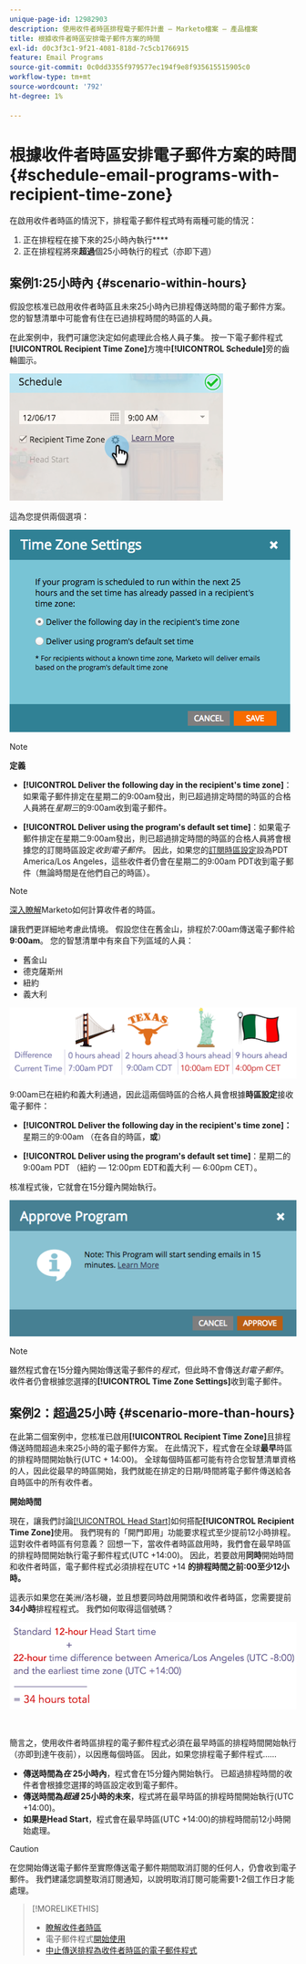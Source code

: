 ```yaml
---
unique-page-id: 12982903
description: 使用收件者時區排程電子郵件計畫 — Marketo檔案 — 產品檔案
title: 根據收件者時區安排電子郵件方案的時間
exl-id: d0c3f3c1-9f21-4081-818d-7c5cb1766915
feature: Email Programs
source-git-commit: 0c0dd3355f979577ec194f9e8f935615515905c0
workflow-type: tm+mt
source-wordcount: '792'
ht-degree: 1%

---
```


# 根據收件者時區安排電子郵件方案的時間 {#schedule-email-programs-with-recipient-time-zone}

在啟用收件者時區的情況下，排程電子郵件程式時有兩種可能的情況：

1. 正在排程程在接下來的25小時內執行&#x200B;****
1. 正在排程程將來&#x200B;**超過**&#x200B;個25小時執行的程式（亦即下週）

## 案例1:25小時內 {#scenario-within-hours}

假設您核准已啟用收件者時區且未來25小時內已排程傳送時間的電子郵件方案。 您的智慧清單中可能會有住在已過排程時間的時區的人員。

在此案例中，我們可讓您決定如何處理此合格人員子集。 按一下電子郵件程式&#x200B;**[!UICONTROL Recipient Time Zone]**&#x200B;方塊中&#x200B;**[!UICONTROL Schedule]**&#x200B;旁的齒輪圖示。

![](assets/image2017-12-5-10-3a46-3a42.png)

這為您提供兩個選項：

![](assets/image2017-12-5-10-3a31-3a28.png)

>[!NOTE]
>
>**定義**
>
>* **[!UICONTROL Deliver the following day in the recipient's time zone]**：如果電子郵件排定在星期二的9:00am發出，則已超過排定時間的時區的合格人員將在&#x200B;*星期三*&#x200B;的9:00am收到電子郵件。
>
>* **[!UICONTROL Deliver using the program's default set time]**：如果電子郵件排定在星期二9:00am發出，則已超過排定時間的時區的合格人員將會根據您的訂閱時區設定&#x200B;*收到電子郵件*。 因此，如果您的[訂閱時區設定](/help/marketo/product-docs/administration/settings/select-your-language-locale-and-time-zone.md)設為PDT America/Los Angeles，這些收件者仍會在星期二的9:00am PDT收到電子郵件（無論時間是在他們自己的時區）。

>[!NOTE]
>
>[深入瞭解](/help/marketo/product-docs/email-marketing/email-programs/email-program-actions/scheduling-with-recipient-time-zone/understanding-recipient-time-zone.md#calculating-time-zone)Marketo如何計算收件者的時區。

讓我們更詳細地考慮此情境。 假設您住在舊金山，排程於7:00am傳送電子郵件給&#x200B;**9:00am**。 您的智慧清單中有來自下列區域的人員：

* 舊金山
* 德克薩斯州
* 紐約
* 義大利

![](assets/image2017-12-6-10-3a52-3a41.png)

9:00am已在紐約和義大利通過，因此這兩個時區的合格人員會根據&#x200B;**時區設定**&#x200B;接收電子郵件：

* **[!UICONTROL Deliver the following day in the recipient's time zone]：**&#x200B;星期三的9:00am （在各自的時區，**或**）

* **[!UICONTROL Deliver using the program's default set time]**：星期二的9:00am PDT （紐約 — 12:00pm EDT和義大利 — 6:00pm CET）。

核准程式後，它就會在15分鐘內開始執行。

![](assets/screen-shot-2017-12-09-at-3.34.14-pm.png)

>[!NOTE]
>
>雖然程式會在15分鐘內開始傳送電子郵件的&#x200B;*程式*，但此時不會傳送&#x200B;*封電子郵件*。 收件者仍會根據您選擇的&#x200B;**[!UICONTROL Time Zone Settings]**&#x200B;收到電子郵件。

## 案例2：超過25小時 {#scenario-more-than-hours}

在此第二個案例中，您核准已啟用&#x200B;**[!UICONTROL Recipient Time Zone]**&#x200B;且排程傳送時間超過未來25小時的電子郵件方案。 在此情況下，程式會在全球&#x200B;**最早**&#x200B;時區的排程時間開始執行(UTC + 14:00)。 全球每個時區都可能有符合您智慧清單資格的人，因此從最早的時區開始，我們就能在排定的日期/時間將電子郵件傳送給各自時區中的所有收件者。

**開始時間**

現在，讓我們討論[[!UICONTROL Head Start]](/help/marketo/product-docs/email-marketing/email-programs/email-program-actions/head-start-for-email-programs.md)如何搭配&#x200B;**[!UICONTROL Recipient Time Zone]**&#x200B;使用。 我們現有的「開門即用」功能要求程式至少提前12小時排程。 這對收件者時區有何意義？ 回想一下，當收件者時區啟用時，我們會在最早時區的排程時間開始執行電子郵件程式(UTC +14:00)。 因此，若要啟用&#x200B;**同時**&#x200B;開始時間和收件者時區，電子郵件程式必須排程在UTC +14 **的排程時間之前:00至少12小時。**

這表示如果您在美洲/洛杉磯，並且想要同時啟用開頭和收件者時區，您需要提前&#x200B;**34小時**&#x200B;排程程程式。 我們如何取得這個號碼？

![](assets/image2017-12-5-13-3a11-3a38.png)

<br>

簡言之，使用收件者時區排程的電子郵件程式必須在最早時區的排程時間開始執行（亦即到達午夜前），以因應每個時區。 因此，如果您排程電子郵件程式……

* **傳送時間為&#x200B;*在* 25小時內**，程式會在15分鐘內開始執行。 已超過排程時間的收件者會根據您選擇的時區設定收到電子郵件。
* **傳送時間為&#x200B;*超過* 25小時的未來**，程式將在最早時區的排程時間開始執行(UTC +14:00)。
* **如果是Head Start**，程式會在最早時區(UTC +14:00)的排程時間前12小時開始處理。

>[!CAUTION]
>
>在您開始傳送電子郵件至實際傳送電子郵件期間取消訂閱的任何人，仍會收到電子郵件。 我們建議您調整取消訂閱通知，以說明取消訂閱可能需要1-2個工作日才能處理。

>[!MORELIKETHIS]
>
>* [瞭解收件者時區](/help/marketo/product-docs/email-marketing/email-programs/email-program-actions/scheduling-with-recipient-time-zone/understanding-recipient-time-zone.md)
>* 電子郵件程式[開始使用](/help/marketo/product-docs/email-marketing/email-programs/email-program-actions/head-start-for-email-programs.md)
>* [中止傳送排程為收件者時區的電子郵件程式](/help/marketo/product-docs/email-marketing/email-programs/email-program-actions/scheduling-with-recipient-time-zone/abort-delivery-of-email-programs-scheduled-with-recipient-time-zone.md)
